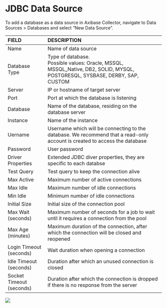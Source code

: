 # JDBC Data Source

To add a database as a data source in Axibase Collector, navigate to Data Sources > Databases and select “New Data Source”.

| FIELD        | DESCRIPTION |
|:-------------|:-------------|
| Name | Name of data source |
| Database Type  | Type of database. <br> Possible values: Oracle, MSSQL, MSSQL_Native, DB2, SOLID, MYSQL, POSTGRESQL, SYSBASE, DERBY, SAP, CUSTOM      |
| Server | IP or hostname of target server |
| Port | Port at which the database is listening |
| Database | Name of the database, residing on the database server |
| Instance | Name of the instance |
| Uername | Username which will be connecting to the database. We recommend that a read-only account is created to access the database |
| Password | User password | 
| Driver Properties | Extended JDBC diver properties, they are specific to each databse |
| Test Query | Test query to keep the connection alive |
| Max Active | Maximum number of active connections |
| Max Idle | Maximum number of idle connections | 
| Min Idle | Minimum number of idle connections |
| Initial Size | Initial size of the connection pool |
| Max Wait (seconds) | Maximum number of seconds for a job to wait until it requires a connection from the pool |
| Max Age (minutes) | Maximum duration of the connection, after which the connection will be closed and reopened |
| Login Timeout (seconds) | Wait duration when opening a connection |
| Idle Timeout (seconds) | Duration after which an unused connection is closed |
| Socket Timeout (seconds) | Duration after which the connection is dropped if there is no response from the server |

![](http://axibase.com/wp-content/uploads/2015/05/database_data_source.png)
